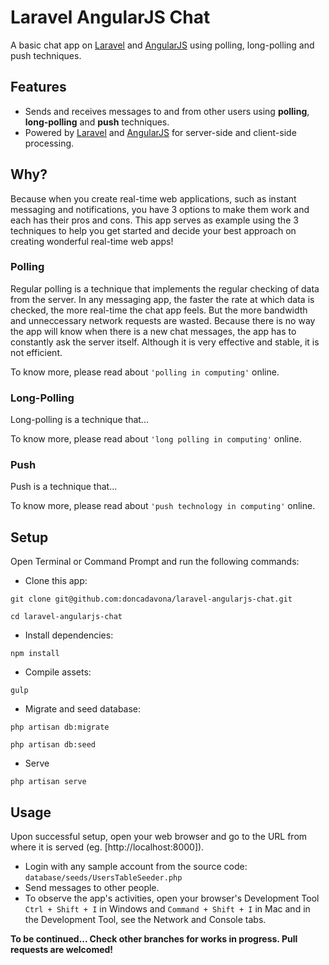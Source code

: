 # Laravel AngularJS Chat
A basic chat app on [Laravel](https://laravel.com) and [AngularJS](https://angularjs.org) using polling, long-polling and push techniques.

## Features
* Sends and receives messages to and from other users using **polling**, **long-polling** and **push** techniques.
* Powered by [Laravel](https://laravel.com) and [AngularJS](https://angularjs.org) for server-side and client-side processing.

## Why?
Because when you create real-time web applications, such as instant messaging and notifications, you have 3 options to make them work and each has their pros and cons.
This app serves as example using the 3 techniques to help you get started and decide your best approach on creating wonderful real-time web apps!

### Polling
Regular polling is a technique that implements the regular checking of data from the server. In any messaging app, the faster the rate at which data is checked, the more real-time the chat app feels. But the more bandwidth and unneccessary network requests are wasted. Because there is no way the app will know when there is a new chat messages, the app has to constantly ask the server itself. Although it is very effective and stable, it is not efficient.

To know more, please read about `'polling in computing'` online.

### Long-Polling
Long-polling is a technique that...

To know more, please read about `'long polling in computing'` online.

### Push
Push is a technique that...

To know more, please read about `'push technology in computing'` online.

## Setup
Open Terminal or Command Prompt and run the following commands:

* Clone this app:

`git clone git@github.com:doncadavona/laravel-angularjs-chat.git`

`cd laravel-angularjs-chat`

* Install dependencies:

`npm install`

* Compile assets:

`gulp`

* Migrate and seed database:

`php artisan db:migrate`

`php artisan db:seed`

* Serve

`php artisan serve`

## Usage
Upon successful setup, open your web browser and go to the URL from where it is served (eg. [http://localhost:8000]).

* Login with any sample account from the source code: `database/seeds/UsersTableSeeder.php`
* Send messages to other people.
* To observe the app's activities, open your browser's Development Tool `Ctrl + Shift + I` in Windows and `Command + Shift + I` in Mac and in the Development Tool, see the Network and Console tabs.

**To be continued... Check other branches for works in progress. Pull requests are welcomed!**